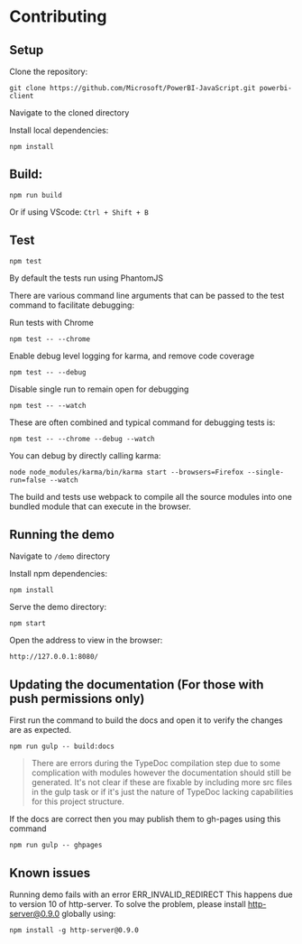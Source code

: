 # Contributing

## Setup

Clone the repository:
```
git clone https://github.com/Microsoft/PowerBI-JavaScript.git powerbi-client
```

Navigate to the cloned directory

Install local dependencies:
```
npm install
```

## Build:
```
npm run build
```
Or if using VScode: `Ctrl + Shift + B`

## Test
```
npm test
```
By default the tests run using PhantomJS

There are various command line arguments that can be passed to the test command to facilitate debugging:

Run tests with Chrome
```
npm test -- --chrome
```

Enable  debug level logging for karma, and remove code coverage
```
npm test -- --debug
```

Disable single run to remain open for debugging
```
npm test -- --watch
```

These are often combined and typical command for debugging tests is:
```
npm test -- --chrome --debug --watch
```

You can debug by directly calling karma:
```
node node_modules/karma/bin/karma start --browsers=Firefox --single-run=false --watch
```

The build and tests use webpack to compile all the source modules into one bundled module that can execute in the browser.

## Running the demo
Navigate to `/demo` directory

Install npm dependencies:
```
npm install
```

Serve the demo directory:
```
npm start
```

Open the address to view in the browser:
```
http://127.0.0.1:8080/
```

## Updating the documentation (For those with push permissions only)
First run the command to build the docs and open it to verify the changes are as expected.

```
npm run gulp -- build:docs
```
> There are errors during the TypeDoc compilation step due to some complication with modules however the documentation should still be generated. It's not clear if these are fixable by including more src files in the gulp task or if it's just the nature of TypeDoc lacking capabilities for this project structure.

If the docs are correct then you may publish them to gh-pages using this command
```
npm run gulp -- ghpages
```

## Known issues
Running demo fails with an error ERR_INVALID_REDIRECT
This happens due to version 10 of http-server. To solve the problem, please install http-server@0.9.0 globally using:

```
npm install -g http-server@0.9.0
```
